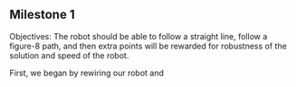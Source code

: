 ## Milestone 1
Objectives: The robot should be able to follow a straight line, follow a figure-8 path, and then extra points will be rewarded for robustness of the solution and speed of the robot. 

First, we began by rewiring our robot and 


